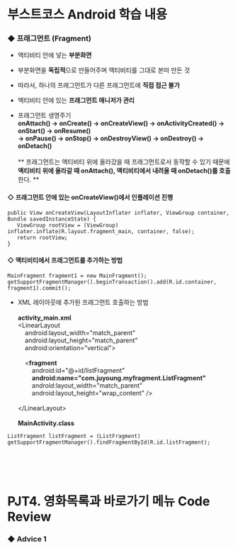 # 부스트코스 Android 학습 내용

### ◆ 프래그먼트 (Fragment)
+ 액티비티 안에 넣는 <b>부분화면</b>

+ 부분화면을 <b>독립적</b>으로 만들어주며 액티비티를 그대로 본떠 만든 것

+ 따라서, 하나의 프래그먼트가 다른 프래그먼트에 <b>직접 접근 불가</b>

+ 액티비티 안에 있는 <b>프래그먼트 매니저가 관리</b>

+ 프래그먼트 생명주기<br>
<b>onAttach() → onCreate() → onCreateView() → onActivityCreated() → onStart() → onResume()<br>
→ onPause() → onStop() → onDestroyView() → onDestroy() → onDetach()</b><br><br>
** 프래그먼트는 액티비티 위에 올라갔을 때 프래그먼트로서 동작할 수 있기 때문에 <b>액티비티 위에 올라갈 때 onAttach(), 액티비티에서 내려올 때 onDetach()를 호출</b>한다. **
#### ◇ 프래그먼트 안에 있는 onCreateView()에서 인플레이션 진행
```
public View onCreateView(LayoutInflater inflater, ViewGroup container, Bundle savedInstanceState) {
   ViewGroup rootView = (ViewGroup) inflater.inflate(R.layout.fragment_main, container, false);
   return rootView;
}
```

#### ◇ 액티비티에서 프래그먼트를 추가하는 방법<br>
```
MainFragment fragment1 = new MainFragment();
getSupportFragmentManager().beginTransaction().add(R.id.container, fragment1).commit();
```

+ XML 레이아웃에 추가된 프래그먼트 호출하는 방법<br><br>
<b>activity_main.xml</b><br>
&lt;LinearLayout<br>
&nbsp;&nbsp;&nbsp;&nbsp;android:layout_width="match_parent"<br>
&nbsp;&nbsp;&nbsp;&nbsp;android:layout_height="match_parent"<br>
&nbsp;&nbsp;&nbsp;&nbsp;android:orientation="vertical"&gt;<br><br>
&nbsp;&nbsp;&nbsp;&nbsp;&lt;<b>fragment</b><br>
&nbsp;&nbsp;&nbsp;&nbsp;&nbsp;&nbsp;&nbsp;&nbsp;android:id="@+id/listFragment"<br>
&nbsp;&nbsp;&nbsp;&nbsp;&nbsp;&nbsp;&nbsp;&nbsp;<b>android:name="com.juyoung.myfragment.ListFragment"</b><br>
&nbsp;&nbsp;&nbsp;&nbsp;&nbsp;&nbsp;&nbsp;&nbsp;android:layout_width="match_parent"<br>
&nbsp;&nbsp;&nbsp;&nbsp;&nbsp;&nbsp;&nbsp;&nbsp;android:layout_height="wrap_content" /&gt;<br><br>
&lt;/LinearLayout&gt;<br><br>
<b>MainActivity.class</b>
```
ListFragment listFragment = (ListFragment) getSupportFragmentManager().findFragmentById(R.id.listFragment);
```
<br><br><br>

# PJT4. 영화목록과 바로가기 메뉴 Code Review
### ◆ Advice 1
